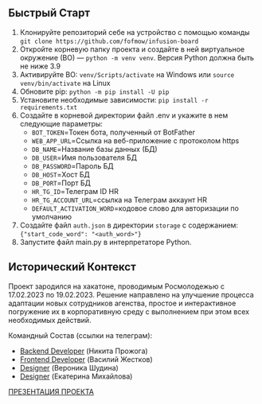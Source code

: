 ## Быстрый Старт
1. Клонируйте репозиторий себе на устройство с помощью команды 
`git clone https://github.com/fofmow/infusion-board `
2. Откройте корневую папку проекта и создайте в ней виртуальное окружение (ВО) —
`python -m venv venv`. Версия Python должна быть не ниже 3.9
3. Активируйте ВО: `venv/Scripts/activate` на Windows или `source venv/bin/activate` на Linux
4. Обновите pip: `python -m pip install -U pip`
5. Установите необходимые зависимости: `pip install -r requirements.txt`
6. Создайте в корневой директории файл .env и укажите в нем следующие параметры:
   * `BOT_TOKEN`=Токен бота, полученный от BotFather
   * `WEB_APP_URL`=Ссылка на веб-приложение с протоколом https
   * `DB_NAME`=Название базы данных (БД)
   * `DB_USER`=Имя пользователя БД
   * `DB_PASSWORD`=Пароль БД
   * `DB_HOST`=Хост БД
   * `DB_PORT`=Порт БД
   * `HR_TG_ID`=Телеграм ID HR
   * `HR_TG_ACCOUNT_URL`=ссылка на Телеграм аккаунт HR
   * `DEFAULT_ACTIVATION_WORD`=кодовое слово для авторизации по умолчанию
7. Создайте файл `auth.json` в директории `storage` c содержанием: `{"start_code_word": "<auth_word>"}`
8. Запустите файл main.py в интерпретаторе Python.


## Исторический Контекст
Проект зародился на хакатоне, проводимым Росмолодежью с 17.02.2023 по 19.02.2023. 
Решение направлено на улучшение процесса адаптации новых сотрудников агенства, простое 
и интерактивное погружение их в корпоративную среду c выполнением при этом всех необходимых действий.

Командный Состав (ссылки на телеграм):
- [Backend Developer](https://t.me/fofmow) (Никита Прожога)
- [Frontend Developer](https://t.me/just_vv) (Василий Жестков)
- [Designer](https://t.me/Nikky3004) (Вероника Шудина)
- [Designer](https://t.me/Ekaterinaovm) (Екатерина Михайлова)

[ПРЕЗЕНТАЦИЯ ПРОЕКТА](https://github.com/fofmow/infusion-board/blob/master/static/HaHaTown.pdf)

